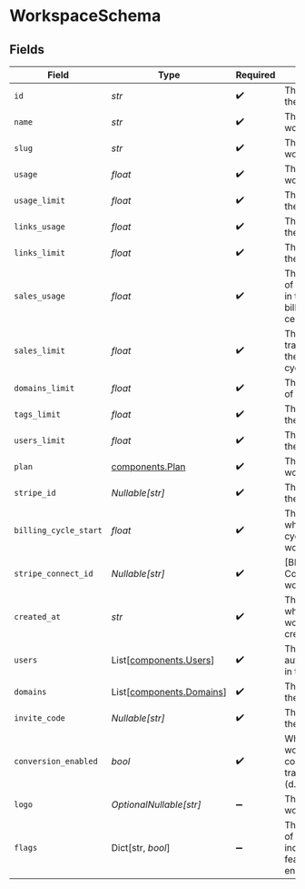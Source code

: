 # WorkspaceSchema


## Fields

| Field                                                                         | Type                                                                          | Required                                                                      | Description                                                                   |
| ----------------------------------------------------------------------------- | ----------------------------------------------------------------------------- | ----------------------------------------------------------------------------- | ----------------------------------------------------------------------------- |
| `id`                                                                          | *str*                                                                         | :heavy_check_mark:                                                            | The unique ID of the workspace.                                               |
| `name`                                                                        | *str*                                                                         | :heavy_check_mark:                                                            | The name of the workspace.                                                    |
| `slug`                                                                        | *str*                                                                         | :heavy_check_mark:                                                            | The slug of the workspace.                                                    |
| `usage`                                                                       | *float*                                                                       | :heavy_check_mark:                                                            | The usage of the workspace.                                                   |
| `usage_limit`                                                                 | *float*                                                                       | :heavy_check_mark:                                                            | The usage limit of the workspace.                                             |
| `links_usage`                                                                 | *float*                                                                       | :heavy_check_mark:                                                            | The links usage of the workspace.                                             |
| `links_limit`                                                                 | *float*                                                                       | :heavy_check_mark:                                                            | The links limit of the workspace.                                             |
| `sales_usage`                                                                 | *float*                                                                       | :heavy_check_mark:                                                            | The dollar amount of tracked revenue in the current billing cycle (in cents). |
| `sales_limit`                                                                 | *float*                                                                       | :heavy_check_mark:                                                            | The limit of tracked revenue in the current billing cycle (in cents).         |
| `domains_limit`                                                               | *float*                                                                       | :heavy_check_mark:                                                            | The domains limit of the workspace.                                           |
| `tags_limit`                                                                  | *float*                                                                       | :heavy_check_mark:                                                            | The tags limit of the workspace.                                              |
| `users_limit`                                                                 | *float*                                                                       | :heavy_check_mark:                                                            | The users limit of the workspace.                                             |
| `plan`                                                                        | [components.Plan](../../models/components/plan.md)                            | :heavy_check_mark:                                                            | The plan of the workspace.                                                    |
| `stripe_id`                                                                   | *Nullable[str]*                                                               | :heavy_check_mark:                                                            | The Stripe ID of the workspace.                                               |
| `billing_cycle_start`                                                         | *float*                                                                       | :heavy_check_mark:                                                            | The date and time when the billing cycle starts for the workspace.            |
| `stripe_connect_id`                                                           | *Nullable[str]*                                                               | :heavy_check_mark:                                                            | [BETA]: The Stripe Connect ID of the workspace.                               |
| `created_at`                                                                  | *str*                                                                         | :heavy_check_mark:                                                            | The date and time when the workspace was created.                             |
| `users`                                                                       | List[[components.Users](../../models/components/users.md)]                    | :heavy_check_mark:                                                            | The role of the authenticated user in the workspace.                          |
| `domains`                                                                     | List[[components.Domains](../../models/components/domains.md)]                | :heavy_check_mark:                                                            | The domains of the workspace.                                                 |
| `invite_code`                                                                 | *Nullable[str]*                                                               | :heavy_check_mark:                                                            | The invite code of the workspace.                                             |
| `conversion_enabled`                                                          | *bool*                                                                        | :heavy_check_mark:                                                            | Whether the workspace has conversion tracking enabled (d.to/conversions).     |
| `logo`                                                                        | *OptionalNullable[str]*                                                       | :heavy_minus_sign:                                                            | The logo of the workspace.                                                    |
| `flags`                                                                       | Dict[str, *bool*]                                                             | :heavy_minus_sign:                                                            | The feature flags of the workspace, indicating which features are enabled.    |